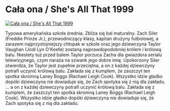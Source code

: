 Cała ona / She's All That 1999 
=============
[![Cała ona / She's All That 1999 ](http://vidos.pl/images/player.gif)](http://vidos.pl/cala-ona-she-s-all-that-1999)

 Typowa amerykańska szkoła średnia. Zbliża się bal maturalny. Zach Siler (Freddie Prinze Jr.), przewodniczący klasy, kapitan drużyny futbolowej, a zarazem najprzystojniejszy chłopak w szkole oraz jego dziewczyna Taylor Vaughan (Jodi Lyn O'Keefe) zostaną najprawdopodobniej królem i królową balu. Niestety tuż przed balem Taylor porzuca Zacha dla gwiazdora serialu telewizyjnego, czym naraża na szwank jego dobre imię. Upokorzony Siler stwierdza, że Taylor jest zupełnie przeciętna, a on z każdej dziewczyny potrafi uczynić królową balu. Zakłada się z kumplem, że zaszczyt ten spotka skromną Laney Boggs (Rachael Leigh Cook). Wszystko idzie gładko dopóki dziewczyna nie dowiaduje się, że Zach spotyka się z nią dla zakładu.  ... a on z każdej dziewczyny potrafi uczynić królową balu. Zakłada się z kumplem, że zaszczyt ten spotka skromną Laney Boggs (Rachael Leigh Cook). Wszystko idzie gładko dopóki dziewczyna nie dowiaduje się, że Zach spotyka się z nią dla zakładu.
